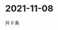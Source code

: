 # 2021-11-08

共 0 条

<!-- BEGIN WEIBO -->
<!-- 最后更新时间 Mon Nov 08 2021 15:14:45 GMT+0800 (China Standard Time) -->

<!-- END WEIBO -->
